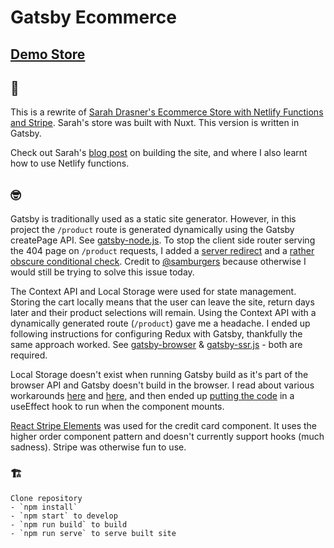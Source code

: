 # Gatsby Ecommerce

## [Demo Store](https://ecommerce-gatsby.netlify.com/)

## 🧐

This is a rewrite of [Sarah Drasner's Ecommerce Store with Netlify Functions and Stripe](https://github.com/sdras/ecommerce-netlify). Sarah's store was built with Nuxt. This version is written in Gatsby.

Check out Sarah's [blog post](https://css-tricks.com/lets-build-a-jamstack-e-commerce-store-with-netlify-functions/) on building the site, and where I also learnt how to use Netlify functions.

## 🤓

Gatsby is traditionally used as a static site generator. However, in this project the `/product` route is generated dynamically using the Gatsby createPage API. See [gatsby-node.js](./gatsby-node.js). To stop the client side router serving the 404 page on `/product` requests, I added a [server redirect](.netlify.toml) and a [rather obscure conditional check](./src/pages/404.js). Credit to [@samburgers](https://github.com/gatsbyjs/gatsby/issues/5329#issuecomment-484741119) because otherwise I would still be trying to solve this issue today.

The Context API and Local Storage were used for state management. Storing the cart locally means that the user can leave the site, return days later and their product selections will remain. Using the Context API with a dynamically generated route (`/product`) gave me a headache. I ended up following instructions for configuring Redux with Gatsby, thankfully the same approach worked. See [gatsby-browser](./gatsby-browser.js) & [gatsby-ssr.js](./gatsby-ssr.js) - both are required.

Local Storage doesn't exist when running Gatsby build as it's part of the browser API and Gatsby doesn't build in the browser. I read about various workarounds [here](https://github.com/gatsbyjs/gatsby/issues/309) and [here](https://github.com/gatsbyjs/gatsby/issues/14480), and then ended up [putting the code](./src/context/cart.js) in a useEffect hook to run when the component mounts.

[React Stripe Elements](https://github.com/stripe/react-stripe-elements) was used for the credit card component. It uses the higher order component pattern and doesn't currently support hooks (much sadness). Stripe was otherwise fun to use.

### 🏗

```
Clone repository
- `npm install`
- `npm start` to develop
- `npm run build` to build
- `npm run serve` to serve built site
```

